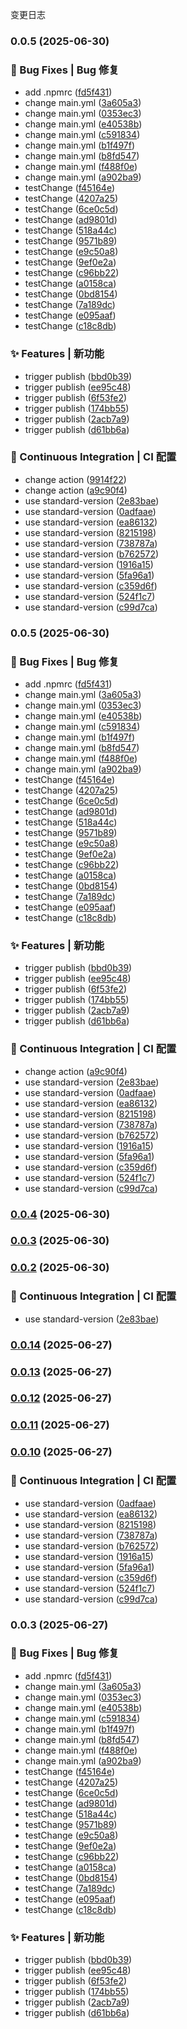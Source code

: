 变更日志
### 0.0.5 (2025-06-30)


### 🐛 Bug Fixes | Bug 修复

* add .npmrc ([fd5f431](https://github.com/lihubi/svg.gridHelper.js/commit/fd5f4316555fb9ada05d45adcabb39743203e02b))
* change main.yml ([3a605a3](https://github.com/lihubi/svg.gridHelper.js/commit/3a605a359949acc0860d19ba7c45e024b9054d5b))
* change main.yml ([0353ec3](https://github.com/lihubi/svg.gridHelper.js/commit/0353ec39e6a016b8404a3bb1b91371a1403de63d))
* change main.yml ([e40538b](https://github.com/lihubi/svg.gridHelper.js/commit/e40538ba139426e928ee311e794f492b01fa4262))
* change main.yml ([c591834](https://github.com/lihubi/svg.gridHelper.js/commit/c5918343a452c5e5a58b27f3c15de63c07a421b7))
* change main.yml ([b1f497f](https://github.com/lihubi/svg.gridHelper.js/commit/b1f497fe612b08f843af989527f8e01ccb9aee1a))
* change main.yml ([b8fd547](https://github.com/lihubi/svg.gridHelper.js/commit/b8fd5475c6f88a1e7ca44709912e1ca6110fd559))
* change main.yml ([f488f0e](https://github.com/lihubi/svg.gridHelper.js/commit/f488f0eec5e1d0ead2082f996bc967fa804c7048))
* change main.yml ([a902ba9](https://github.com/lihubi/svg.gridHelper.js/commit/a902ba94ab223a4f10d9c2ee7d260c05b01f2137))
* testChange ([f45164e](https://github.com/lihubi/svg.gridHelper.js/commit/f45164ecd18a3292040e308b841396936109c0c0))
* testChange ([4207a25](https://github.com/lihubi/svg.gridHelper.js/commit/4207a257d5564c630d66d38ef1bb4fecedc505de))
* testChange ([6ce0c5d](https://github.com/lihubi/svg.gridHelper.js/commit/6ce0c5d85baa5cb9cc4f0c8860a1947bb7cdc781))
* testChange ([ad9801d](https://github.com/lihubi/svg.gridHelper.js/commit/ad9801de694e945f462a13034a78ed0776f88b4d))
* testChange ([518a44c](https://github.com/lihubi/svg.gridHelper.js/commit/518a44ce9032a6724963ab1bcf22a59364684431))
* testChange ([9571b89](https://github.com/lihubi/svg.gridHelper.js/commit/9571b89170fa575eba559cbb8e3b5c854c3627ca))
* testChange ([e9c50a8](https://github.com/lihubi/svg.gridHelper.js/commit/e9c50a84c13d97bd2355b54bebfae1917109683f))
* testChange ([9ef0e2a](https://github.com/lihubi/svg.gridHelper.js/commit/9ef0e2a9ec10f8a5aa674fa96163149612cbc23a))
* testChange ([c96bb22](https://github.com/lihubi/svg.gridHelper.js/commit/c96bb225fede7abbb8c04863cdb43da6068d4481))
* testChange ([a0158ca](https://github.com/lihubi/svg.gridHelper.js/commit/a0158cadf4abd341ce549f6d8d7a9814af9891e4))
* testChange ([0bd8154](https://github.com/lihubi/svg.gridHelper.js/commit/0bd81546392ef204838fe30033a3b1ac2a80098f))
* testChange ([7a189dc](https://github.com/lihubi/svg.gridHelper.js/commit/7a189dca196c2ff84e4f0ae21f022a3e6c1fd181))
* testChange ([e095aaf](https://github.com/lihubi/svg.gridHelper.js/commit/e095aafca62c6c7da119c6bdb194bab54cd349d4))
* testChange ([c18c8db](https://github.com/lihubi/svg.gridHelper.js/commit/c18c8dbac2d27f62e4c47e66e09b7cc22a53add3))


### ✨ Features | 新功能

* trigger publish ([bbd0b39](https://github.com/lihubi/svg.gridHelper.js/commit/bbd0b397e7120515006bbe80dcc6b96815cabfd2))
* trigger publish ([ee95c48](https://github.com/lihubi/svg.gridHelper.js/commit/ee95c486725365fcc578d2e8e31b44e2e443a5a1))
* trigger publish ([6f53fe2](https://github.com/lihubi/svg.gridHelper.js/commit/6f53fe2bff27963c12b09e62141ced61a80c8024))
* trigger publish ([174bb55](https://github.com/lihubi/svg.gridHelper.js/commit/174bb5556b7083d323b434a4cc5484e9a37914c0))
* trigger publish ([2acb7a9](https://github.com/lihubi/svg.gridHelper.js/commit/2acb7a97d69adcbadd0735e511ad8dca8afe25a1))
* trigger publish ([d61bb6a](https://github.com/lihubi/svg.gridHelper.js/commit/d61bb6ab7b7f6d3c34ec28c9e14e9f835d362070))


### 👷 Continuous Integration | CI 配置

* change action ([9914f22](https://github.com/lihubi/svg.gridHelper.js/commit/9914f22101f8954a05608d7eb724e40ddc5cb03a))
* change action ([a9c90f4](https://github.com/lihubi/svg.gridHelper.js/commit/a9c90f462b328377399c748154b81b2ec74c6b30))
* use standard-version ([2e83bae](https://github.com/lihubi/svg.gridHelper.js/commit/2e83bae237182fe7a4ba5de48dccc6e87e240784))
* use standard-version ([0adfaae](https://github.com/lihubi/svg.gridHelper.js/commit/0adfaaee01c0ba022bc32756283b1e08acd1a7bb))
* use standard-version ([ea86132](https://github.com/lihubi/svg.gridHelper.js/commit/ea861325815f035fca838757aa4c0e949fb0edd0))
* use standard-version ([8215198](https://github.com/lihubi/svg.gridHelper.js/commit/821519888563782cd59aaba26c49d3071cbaf856))
* use standard-version ([738787a](https://github.com/lihubi/svg.gridHelper.js/commit/738787acde4a372ce1beae69fa3e00be46dcc8e1))
* use standard-version ([b762572](https://github.com/lihubi/svg.gridHelper.js/commit/b762572ad4857ff22c732c00f85aa194ed04a4ce))
* use standard-version ([1916a15](https://github.com/lihubi/svg.gridHelper.js/commit/1916a15b058edd56fe122e16db39ce7648e86a91))
* use standard-version ([5fa96a1](https://github.com/lihubi/svg.gridHelper.js/commit/5fa96a19ba3d3098f7b704b5ea6dc749d47899f0))
* use standard-version ([c359d6f](https://github.com/lihubi/svg.gridHelper.js/commit/c359d6fb6c7bf37e218b04bea4212104b52d7381))
* use standard-version ([524f1c7](https://github.com/lihubi/svg.gridHelper.js/commit/524f1c73771a97f81d2058ea273675c4ba804399))
* use standard-version ([c99d7ca](https://github.com/lihubi/svg.gridHelper.js/commit/c99d7cad817aeec88731643234c421e260087a99))

### 0.0.5 (2025-06-30)


### 🐛 Bug Fixes | Bug 修复

* add .npmrc ([fd5f431](https://github.com/lihubi/svg.gridHelper.js/commit/fd5f4316555fb9ada05d45adcabb39743203e02b))
* change main.yml ([3a605a3](https://github.com/lihubi/svg.gridHelper.js/commit/3a605a359949acc0860d19ba7c45e024b9054d5b))
* change main.yml ([0353ec3](https://github.com/lihubi/svg.gridHelper.js/commit/0353ec39e6a016b8404a3bb1b91371a1403de63d))
* change main.yml ([e40538b](https://github.com/lihubi/svg.gridHelper.js/commit/e40538ba139426e928ee311e794f492b01fa4262))
* change main.yml ([c591834](https://github.com/lihubi/svg.gridHelper.js/commit/c5918343a452c5e5a58b27f3c15de63c07a421b7))
* change main.yml ([b1f497f](https://github.com/lihubi/svg.gridHelper.js/commit/b1f497fe612b08f843af989527f8e01ccb9aee1a))
* change main.yml ([b8fd547](https://github.com/lihubi/svg.gridHelper.js/commit/b8fd5475c6f88a1e7ca44709912e1ca6110fd559))
* change main.yml ([f488f0e](https://github.com/lihubi/svg.gridHelper.js/commit/f488f0eec5e1d0ead2082f996bc967fa804c7048))
* change main.yml ([a902ba9](https://github.com/lihubi/svg.gridHelper.js/commit/a902ba94ab223a4f10d9c2ee7d260c05b01f2137))
* testChange ([f45164e](https://github.com/lihubi/svg.gridHelper.js/commit/f45164ecd18a3292040e308b841396936109c0c0))
* testChange ([4207a25](https://github.com/lihubi/svg.gridHelper.js/commit/4207a257d5564c630d66d38ef1bb4fecedc505de))
* testChange ([6ce0c5d](https://github.com/lihubi/svg.gridHelper.js/commit/6ce0c5d85baa5cb9cc4f0c8860a1947bb7cdc781))
* testChange ([ad9801d](https://github.com/lihubi/svg.gridHelper.js/commit/ad9801de694e945f462a13034a78ed0776f88b4d))
* testChange ([518a44c](https://github.com/lihubi/svg.gridHelper.js/commit/518a44ce9032a6724963ab1bcf22a59364684431))
* testChange ([9571b89](https://github.com/lihubi/svg.gridHelper.js/commit/9571b89170fa575eba559cbb8e3b5c854c3627ca))
* testChange ([e9c50a8](https://github.com/lihubi/svg.gridHelper.js/commit/e9c50a84c13d97bd2355b54bebfae1917109683f))
* testChange ([9ef0e2a](https://github.com/lihubi/svg.gridHelper.js/commit/9ef0e2a9ec10f8a5aa674fa96163149612cbc23a))
* testChange ([c96bb22](https://github.com/lihubi/svg.gridHelper.js/commit/c96bb225fede7abbb8c04863cdb43da6068d4481))
* testChange ([a0158ca](https://github.com/lihubi/svg.gridHelper.js/commit/a0158cadf4abd341ce549f6d8d7a9814af9891e4))
* testChange ([0bd8154](https://github.com/lihubi/svg.gridHelper.js/commit/0bd81546392ef204838fe30033a3b1ac2a80098f))
* testChange ([7a189dc](https://github.com/lihubi/svg.gridHelper.js/commit/7a189dca196c2ff84e4f0ae21f022a3e6c1fd181))
* testChange ([e095aaf](https://github.com/lihubi/svg.gridHelper.js/commit/e095aafca62c6c7da119c6bdb194bab54cd349d4))
* testChange ([c18c8db](https://github.com/lihubi/svg.gridHelper.js/commit/c18c8dbac2d27f62e4c47e66e09b7cc22a53add3))


### ✨ Features | 新功能

* trigger publish ([bbd0b39](https://github.com/lihubi/svg.gridHelper.js/commit/bbd0b397e7120515006bbe80dcc6b96815cabfd2))
* trigger publish ([ee95c48](https://github.com/lihubi/svg.gridHelper.js/commit/ee95c486725365fcc578d2e8e31b44e2e443a5a1))
* trigger publish ([6f53fe2](https://github.com/lihubi/svg.gridHelper.js/commit/6f53fe2bff27963c12b09e62141ced61a80c8024))
* trigger publish ([174bb55](https://github.com/lihubi/svg.gridHelper.js/commit/174bb5556b7083d323b434a4cc5484e9a37914c0))
* trigger publish ([2acb7a9](https://github.com/lihubi/svg.gridHelper.js/commit/2acb7a97d69adcbadd0735e511ad8dca8afe25a1))
* trigger publish ([d61bb6a](https://github.com/lihubi/svg.gridHelper.js/commit/d61bb6ab7b7f6d3c34ec28c9e14e9f835d362070))


### 👷 Continuous Integration | CI 配置

* change action ([a9c90f4](https://github.com/lihubi/svg.gridHelper.js/commit/a9c90f462b328377399c748154b81b2ec74c6b30))
* use standard-version ([2e83bae](https://github.com/lihubi/svg.gridHelper.js/commit/2e83bae237182fe7a4ba5de48dccc6e87e240784))
* use standard-version ([0adfaae](https://github.com/lihubi/svg.gridHelper.js/commit/0adfaaee01c0ba022bc32756283b1e08acd1a7bb))
* use standard-version ([ea86132](https://github.com/lihubi/svg.gridHelper.js/commit/ea861325815f035fca838757aa4c0e949fb0edd0))
* use standard-version ([8215198](https://github.com/lihubi/svg.gridHelper.js/commit/821519888563782cd59aaba26c49d3071cbaf856))
* use standard-version ([738787a](https://github.com/lihubi/svg.gridHelper.js/commit/738787acde4a372ce1beae69fa3e00be46dcc8e1))
* use standard-version ([b762572](https://github.com/lihubi/svg.gridHelper.js/commit/b762572ad4857ff22c732c00f85aa194ed04a4ce))
* use standard-version ([1916a15](https://github.com/lihubi/svg.gridHelper.js/commit/1916a15b058edd56fe122e16db39ce7648e86a91))
* use standard-version ([5fa96a1](https://github.com/lihubi/svg.gridHelper.js/commit/5fa96a19ba3d3098f7b704b5ea6dc749d47899f0))
* use standard-version ([c359d6f](https://github.com/lihubi/svg.gridHelper.js/commit/c359d6fb6c7bf37e218b04bea4212104b52d7381))
* use standard-version ([524f1c7](https://github.com/lihubi/svg.gridHelper.js/commit/524f1c73771a97f81d2058ea273675c4ba804399))
* use standard-version ([c99d7ca](https://github.com/lihubi/svg.gridHelper.js/commit/c99d7cad817aeec88731643234c421e260087a99))

### [0.0.4](https://github.com/lihubi/svg.gridHelper.js/compare/v0.0.2...v0.0.4) (2025-06-30)

### [0.0.3](https://github.com/lihubi/svg.gridHelper.js/compare/v0.0.2...v0.0.3) (2025-06-30)

### [0.0.2](https://github.com/svgdotjs/svg.gridhelper.js/compare/v0.0.14...v0.0.2) (2025-06-30)


### 👷 Continuous Integration | CI 配置

* use standard-version ([2e83bae](https://github.com/svgdotjs/svg.gridhelper.js/commit/2e83bae237182fe7a4ba5de48dccc6e87e240784))

### [0.0.14](https://github.com/svgdotjs/svg.gridhelper.js/compare/v0.0.13...v0.0.14) (2025-06-27)

### [0.0.13](https://github.com/svgdotjs/svg.gridhelper.js/compare/v0.0.12...v0.0.13) (2025-06-27)

### [0.0.12](https://github.com/svgdotjs/svg.gridhelper.js/compare/v0.0.11...v0.0.12) (2025-06-27)

### [0.0.11](https://github.com/svgdotjs/svg.gridhelper.js/compare/v0.0.10...v0.0.11) (2025-06-27)

### [0.0.10](https://github.com/svgdotjs/svg.gridhelper.js/compare/v0.0.3...v0.0.10) (2025-06-27)


### 👷 Continuous Integration | CI 配置

* use standard-version ([0adfaae](https://github.com/svgdotjs/svg.gridhelper.js/commit/0adfaaee01c0ba022bc32756283b1e08acd1a7bb))
* use standard-version ([ea86132](https://github.com/svgdotjs/svg.gridhelper.js/commit/ea861325815f035fca838757aa4c0e949fb0edd0))
* use standard-version ([8215198](https://github.com/svgdotjs/svg.gridhelper.js/commit/821519888563782cd59aaba26c49d3071cbaf856))
* use standard-version ([738787a](https://github.com/svgdotjs/svg.gridhelper.js/commit/738787acde4a372ce1beae69fa3e00be46dcc8e1))
* use standard-version ([b762572](https://github.com/svgdotjs/svg.gridhelper.js/commit/b762572ad4857ff22c732c00f85aa194ed04a4ce))
* use standard-version ([1916a15](https://github.com/svgdotjs/svg.gridhelper.js/commit/1916a15b058edd56fe122e16db39ce7648e86a91))
* use standard-version ([5fa96a1](https://github.com/svgdotjs/svg.gridhelper.js/commit/5fa96a19ba3d3098f7b704b5ea6dc749d47899f0))
* use standard-version ([c359d6f](https://github.com/svgdotjs/svg.gridhelper.js/commit/c359d6fb6c7bf37e218b04bea4212104b52d7381))
* use standard-version ([524f1c7](https://github.com/svgdotjs/svg.gridhelper.js/commit/524f1c73771a97f81d2058ea273675c4ba804399))
* use standard-version ([c99d7ca](https://github.com/svgdotjs/svg.gridhelper.js/commit/c99d7cad817aeec88731643234c421e260087a99))

### 0.0.3 (2025-06-27)


### 🐛 Bug Fixes | Bug 修复

* add .npmrc ([fd5f431](https://github.com/svgdotjs/svg.gridhelper.js/commit/fd5f4316555fb9ada05d45adcabb39743203e02b))
* change main.yml ([3a605a3](https://github.com/svgdotjs/svg.gridhelper.js/commit/3a605a359949acc0860d19ba7c45e024b9054d5b))
* change main.yml ([0353ec3](https://github.com/svgdotjs/svg.gridhelper.js/commit/0353ec39e6a016b8404a3bb1b91371a1403de63d))
* change main.yml ([e40538b](https://github.com/svgdotjs/svg.gridhelper.js/commit/e40538ba139426e928ee311e794f492b01fa4262))
* change main.yml ([c591834](https://github.com/svgdotjs/svg.gridhelper.js/commit/c5918343a452c5e5a58b27f3c15de63c07a421b7))
* change main.yml ([b1f497f](https://github.com/svgdotjs/svg.gridhelper.js/commit/b1f497fe612b08f843af989527f8e01ccb9aee1a))
* change main.yml ([b8fd547](https://github.com/svgdotjs/svg.gridhelper.js/commit/b8fd5475c6f88a1e7ca44709912e1ca6110fd559))
* change main.yml ([f488f0e](https://github.com/svgdotjs/svg.gridhelper.js/commit/f488f0eec5e1d0ead2082f996bc967fa804c7048))
* change main.yml ([a902ba9](https://github.com/svgdotjs/svg.gridhelper.js/commit/a902ba94ab223a4f10d9c2ee7d260c05b01f2137))
* testChange ([f45164e](https://github.com/svgdotjs/svg.gridhelper.js/commit/f45164ecd18a3292040e308b841396936109c0c0))
* testChange ([4207a25](https://github.com/svgdotjs/svg.gridhelper.js/commit/4207a257d5564c630d66d38ef1bb4fecedc505de))
* testChange ([6ce0c5d](https://github.com/svgdotjs/svg.gridhelper.js/commit/6ce0c5d85baa5cb9cc4f0c8860a1947bb7cdc781))
* testChange ([ad9801d](https://github.com/svgdotjs/svg.gridhelper.js/commit/ad9801de694e945f462a13034a78ed0776f88b4d))
* testChange ([518a44c](https://github.com/svgdotjs/svg.gridhelper.js/commit/518a44ce9032a6724963ab1bcf22a59364684431))
* testChange ([9571b89](https://github.com/svgdotjs/svg.gridhelper.js/commit/9571b89170fa575eba559cbb8e3b5c854c3627ca))
* testChange ([e9c50a8](https://github.com/svgdotjs/svg.gridhelper.js/commit/e9c50a84c13d97bd2355b54bebfae1917109683f))
* testChange ([9ef0e2a](https://github.com/svgdotjs/svg.gridhelper.js/commit/9ef0e2a9ec10f8a5aa674fa96163149612cbc23a))
* testChange ([c96bb22](https://github.com/svgdotjs/svg.gridhelper.js/commit/c96bb225fede7abbb8c04863cdb43da6068d4481))
* testChange ([a0158ca](https://github.com/svgdotjs/svg.gridhelper.js/commit/a0158cadf4abd341ce549f6d8d7a9814af9891e4))
* testChange ([0bd8154](https://github.com/svgdotjs/svg.gridhelper.js/commit/0bd81546392ef204838fe30033a3b1ac2a80098f))
* testChange ([7a189dc](https://github.com/svgdotjs/svg.gridhelper.js/commit/7a189dca196c2ff84e4f0ae21f022a3e6c1fd181))
* testChange ([e095aaf](https://github.com/svgdotjs/svg.gridhelper.js/commit/e095aafca62c6c7da119c6bdb194bab54cd349d4))
* testChange ([c18c8db](https://github.com/svgdotjs/svg.gridhelper.js/commit/c18c8dbac2d27f62e4c47e66e09b7cc22a53add3))


### ✨ Features | 新功能

* trigger publish ([bbd0b39](https://github.com/svgdotjs/svg.gridhelper.js/commit/bbd0b397e7120515006bbe80dcc6b96815cabfd2))
* trigger publish ([ee95c48](https://github.com/svgdotjs/svg.gridhelper.js/commit/ee95c486725365fcc578d2e8e31b44e2e443a5a1))
* trigger publish ([6f53fe2](https://github.com/svgdotjs/svg.gridhelper.js/commit/6f53fe2bff27963c12b09e62141ced61a80c8024))
* trigger publish ([174bb55](https://github.com/svgdotjs/svg.gridhelper.js/commit/174bb5556b7083d323b434a4cc5484e9a37914c0))
* trigger publish ([2acb7a9](https://github.com/svgdotjs/svg.gridhelper.js/commit/2acb7a97d69adcbadd0735e511ad8dca8afe25a1))
* trigger publish ([d61bb6a](https://github.com/svgdotjs/svg.gridhelper.js/commit/d61bb6ab7b7f6d3c34ec28c9e14e9f835d362070))
